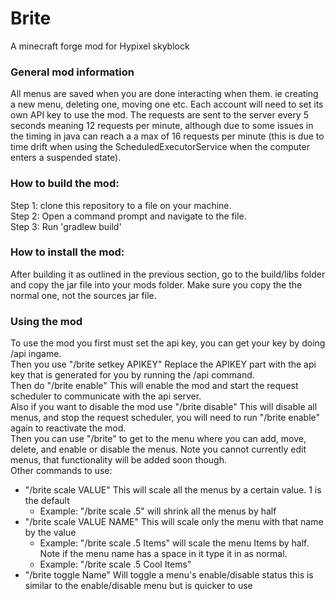 # Brite
A minecraft forge mod for Hypixel skyblock

### General mod information<br>
All menus are saved when you are done interacting when them. ie creating a new menu, deleting one, moving one etc.
Each account will need to set its own API key to use the mod.
The requests are sent to the server every 5 seconds meaning 12 requests per minute, although due to some issues in the timing in java can reach a a max of 16 requests per minute (this is due to time drift when using the ScheduledExecutorService when the computer enters a suspended state).

### How to build the mod:<br>
Step 1: clone this repository to a file on your machine.<br>
Step 2: Open a command prompt and navigate to the file.<br>
Step 3: Run 'gradlew build'

### How to install the mod:<br>
After building it as outlined in the previous section, go to the build/libs folder and copy the jar file into your mods folder. Make sure you copy the the normal one, not the sources jar file.

### Using the mod<br>
To use the mod you first must set the api key, you can get your key by doing /api ingame.<br>
Then you use "/brite setkey APIKEY" Replace the APIKEY part with the api key that is generated for you by running the /api command.<br>
Then do "/brite enable" This will enable the mod and start the request scheduler to communicate with the api server.<br>
Also if you want to disable the mod use "/brite disable" This will disable all menus, and stop the request scheduler, you will need to run "/brite enable" again to reactivate the mod.<br>
Then you can use "/brite" to get to the menu where you can add, move, delete, and enable or disable the menus. Note you cannot currently edit menus, that functionality will be added soon though.<br>
Other commands to use:<br>
  - "/brite scale VALUE" This will scale all the menus by a certain value. 1 is the default<br>
    - Example: "/brite scale .5" will shrink all the menus by half<br>
  - "/brite scale VALUE NAME" This will scale only the menu with that name by the value<br>
    - Example: "/brite scale .5 Items" will scale the menu Items by half. Note if the menu name has a space in it type it in as normal.<br>
    - Example: "/brite scale .5 Cool Items"<br>
   - "/brite toggle Name" Will toggle a menu's enable/disable status this is similar to the enable/disable menu but is quicker to use<br>
